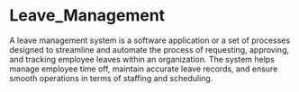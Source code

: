 # Leave_Management
A leave management system is a software application or a set of processes designed to streamline and automate the process of requesting, approving, and tracking employee leaves within an organization. The system helps manage employee time off, maintain accurate leave records, and ensure smooth operations in terms of staffing and scheduling.
